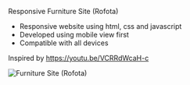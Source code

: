 Responsive Furniture Site (Rofota)

- Responsive website using html, css and javascript
- Developed using mobile view first
- Compatible with all devices

Inspired by https://youtu.be/VCRRdWcaH-c

![Furniture Site (Rofota)](https://user-images.githubusercontent.com/84783480/158066640-e6a6d13d-f378-4876-b9d3-74b72b124590.png)
